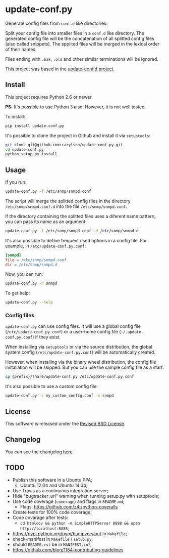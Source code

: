 update-conf.py
==============

Generate config files from `conf.d` like directories.

Split your config file into smaller files in a `conf.d` like directory. The generated config file will be the concatenation of all splitted config files (also called snippets). The spplited files will be merged in the lexical order of their names.

Files ending with `.bak`, `.old` and other similar terminations will be ignored.

This project was based in the [update-conf.d project](https://github.com/Atha/update-conf.d).

Install
-------

This project requires Python 2.6 or newer.

**PS:** It's possible to use Python 3 also. However, it is not well tested.

To install:

```sh
pip install update-conf.py
```

It's possible to clone the project in Github and install it via `setuptools`:

```sh
git clone git@github.com:rarylson/update-conf.py.git
cd update-conf.py
python setup.py install
```

Usage
-----

If you run:

```sh
update-conf.py -f /etc/snmp/snmpd.conf
```

The script will merge the splitted config files in the directory `/etc/snmp/snmpd.conf.d` into the file `/etc/snmp/snmpd.conf`.

If the directory containing the splitted files uses a diferent name pattern, you can pass its name as an argument:

```sh
update-conf.py -f /etc/snmp/snmpd.conf -d /etc/snmp/snmpd.d
```

It's also possible to define frequent used options in a config file. For example, in `/etc/update-conf.py.conf`:

```ini
[snmpd]
file = /etc/snmp/snmpd.conf
dir = /etc/snmp/snmpd.d
```

Now, you can run:

```sh
update-conf.py -n snmpd
```

To get help:

```sh
update-conf.py --help
```

### Config files

`update-conf.py` can use config files. It will use a global config file (`/etc/update-conf.py.conf`) or a user-home config file (`~/.update-conf.py.conf`) if they exist.

When installing via `setuptools` or via the source distribution, the global system config (`/etc/update-conf.py.conf`) will be automatically created.

However, when installing via the binary wheel distribution, the config file installation will be skipped. But you can use the sample config file as a start:

```sh
cp {prefix}/share/update-conf.py /etc/update-conf.py.conf
```

It's also possible to use a custom config file:

```sh
update-conf.py -c my_custom_config.conf -n snmpd
```

License
-------

This software is released under the [Revised BSD License](LICENSE).

Changelog
---------

You can see the changelog [here](CHANGELOG.md).

TODO
----

- Publish this software in a Ubuntu PPA;
    - Ubuntu 12.04 and Ubuntu 14.04;
- Use Travis as a continuous integration server;
- Hide "bugtracker_url" warning when running setup.py with setuptools;
- Use code coverage (`coverage`) and flags in `README.md`;
    - Flags: https://github.com/z4r/python-coveralls
- Create tests for 100% code coverage;
- Code covarage after tests:
    - `cd htmlcov && python -m SimpleHTTPServer 8888 && open http://localhost:8888`;
- https://pypi.python.org/pypi/bumpversion/ in `Makefile`;
- check-manifest in `Makefile` / `setup.py`;
- should `README.rst` be in `MANIFEST.in`?;
- https://github.com/blog/1184-contributing-guidelines
